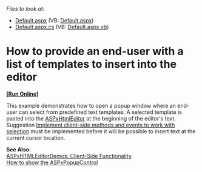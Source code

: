 <!-- default file list -->
*Files to look at*:

* [Default.aspx](./CS/InsertTemplateText/Default.aspx) (VB: [Default.aspx](./VB/InsertTemplateText/Default.aspx))
* [Default.aspx.cs](./CS/InsertTemplateText/Default.aspx.cs) (VB: [Default.aspx.vb](./VB/InsertTemplateText/Default.aspx.vb))
<!-- default file list end -->
# How to provide an end-user with a list of templates to insert into the editor
<!-- run online -->
**[[Run Online]](https://codecentral.devexpress.com/e1974/)**
<!-- run online end -->


<p>This example demonstrates how to open a popup window where an end-user can select from predefined text templates. A selected template is pasted into the <a href="http://documentation.devexpress.com/#AspNet/clsDevExpressWebASPxHtmlEditorASPxHtmlEditortopic">ASPxHtmlEditor</a> at the beginning of the editor's text. Suggestion <a href="https://www.devexpress.com/Support/Center/p/S33787">Implement client-side methods and events to work with selection</a> must be implemented before it will be possible to insert text at the current cursor location.</p><p><strong>See Also:</strong><br />
<a href="http://demos.devexpress.com/ASPxHTMLEditorDemos/Features/ClientSideAPI.aspx">ASPxHTMLEditorDemos: Client-Side Functionality</a><br />
<a href="https://www.devexpress.com/Support/Center/p/E55">How to show the ASPxPopupControl</a></p>

<br/>


